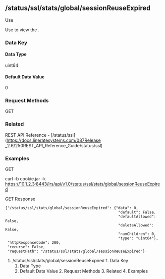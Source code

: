 ## /status/ssl/stats/global/sessionReuseExpired

Use

Use to view the .

### Data Key

#### Data Type

uint64

#### Default Data Value

0

### Request Methods

GET

### Related

REST API Reference - [/status/ssl](https://docs.lineratesystems.com/087Release
_2.6/250REST_API_Reference_Guide/status/ssl)

### Examples

GET

curl -b cookie.jar -k
https://10.1.2.3:8443/lrs/api/v1.0/status/ssl/stats/global/sessionReuseExpired

GET Response

    
    {"/status/ssl/stats/global/sessionReuseExpired": {"data": 0,
                                                       "default": False,
                                                       "defaultAllowed": False,
                                                       "deleteAllowed": False,
                                                       "numChildren": 0,
                                                       "type": "uint64"},
     "httpResponseCode": 200,
     "recurse": False,
     "requestPath": "/status/ssl/stats/global/sessionReuseExpired"}
    

  1. /status/ssl/stats/global/sessionReuseExpired
    1. Data Key
      1. Data Type
      2. Default Data Value
    2. Request Methods
    3. Related
    4. Examples

